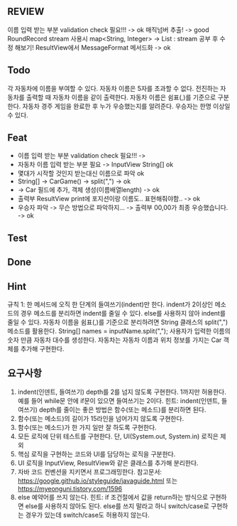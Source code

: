 ## REVIEW

이름 입력 받는 부분 validation check 필요!!! -> ok
매직넘버 추출! -> good
RoundRecord stream 사용시 map<String, Integer> -> List<Car> : stream 공부 후 수정 해보기!
ResultView에서 MessageFormat 메서드화 -> ok

## Todo

각 자동차에 이름을 부여할 수 있다. 자동차 이름은 5자를 초과할 수 없다.
전진하는 자동차를 출력할 때 자동차 이름을 같이 출력한다.
자동차 이름은 쉼표(,)를 기준으로 구분한다.
자동차 경주 게임을 완료한 후 누가 우승했는지를 알려준다. 우승자는 한명 이상일 수 있다.

## Feat

- 이름 입력 받는 부분 validation check 필요!!! ->
- 자동차 이름 입력 받는 부분 필요 -> InputView String[] ok
- 몇대가 시작할 것인지 받는대신 이름으로 파악 ok
- String[] -> CarGame() -> split(",") -> ok
- -> Car 필드에 추가, 객체 생성(이름배열length) -> ok
- 출력부 ResultView print에 포지션이랑 이름도.. 표현해줘야함.. -> ok
- 우승자 파악 -> 무슨 방법으로 파악하지... -> 출력부 00,00가 최종 우승했습니다. -> ok

## Test

## Done

## Hint

규칙 1: 한 메서드에 오직 한 단계의 들여쓰기(indent)만 한다.
indent가 2이상인 메소드의 경우 메소드를 분리하면 indent를 줄일 수 있다. else를 사용하지 않아 indent를 줄일 수 있다.
자동차 이름을 쉼표(,)를 기준으로 분리하려면 String 클래스의 split(",") 메소드를 활용한다.
String[] names = inputName.split(",");
사용자가 입력한 이름의 숫자 만큼 자동차 대수를 생성한다.
자동차는 자동차 이름과 위치 정보를 가지는 Car 객체를 추가해 구현한다.

## 요구사항

1. indent(인덴트, 들여쓰기) depth를 2를 넘지 않도록 구현한다. 1까지만 허용한다.
   예를 들어 while문 안에 if문이 있으면 들여쓰기는 2이다. 힌트: indent(인덴트, 들여쓰기) depth를 줄이는 좋은 방법은 함수(또는 메소드)를 분리하면 된다.
2. 함수(또는 메소드)의 길이가 15라인을 넘어가지 않도록 구현한다.
3. 함수(또는 메소드)가 한 가지 일만 잘 하도록 구현한다.
4. 모든 로직에 단위 테스트를 구현한다. 단, UI(System.out, System.in) 로직은 제외
5. 핵심 로직을 구현하는 코드와 UI를 담당하는 로직을 구분한다.
6. UI 로직을 InputView, ResultView와 같은 클래스를 추가해 분리한다.
7. 자바 코드 컨벤션을 지키면서 프로그래밍한다.
   참고문서: https://google.github.io/styleguide/javaguide.html 또는 https://myeonguni.tistory.com/1596
8. else 예약어를 쓰지 않는다.
   힌트: if 조건절에서 값을 return하는 방식으로 구현하면 else를 사용하지 않아도 된다.
   else를 쓰지 말라고 하니 switch/case로 구현하는 경우가 있는데 switch/case도 허용하지 않는다.
